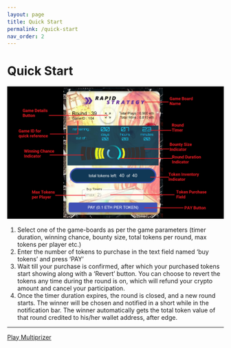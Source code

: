 ```yaml
---
layout: page
title: Quick Start
permalink: /quick-start
nav_order: 2
---
```

# Quick Start

<img src="./img/gameBoardLabelled.png" alt="Game Labels" style="width:600px;" />


1.	Select one of the game-boards as per the game parameters (timer duration, winning chance, bounty size, total tokens per round, max tokens per player etc.)
2.	Enter the number of tokens to purchase in the text field named ‘buy tokens’ and press ‘PAY’
3.	Wait till your purchase is confirmed, after which your purchased tokens start showing along with a ‘Revert’ button. You can choose to revert the tokens any time during the round is on, which will refund your crypto amount and cancel your participation. 
4.	Once the timer duration expires, the round is closed, and a new round starts. The winner will be chosen and notified in a short while in the notification bar. The winner automatically gets the total token value of that round credited to his/her wallet address, after edge.

---
[Play Multiprizer](https://multiprizer.io)


